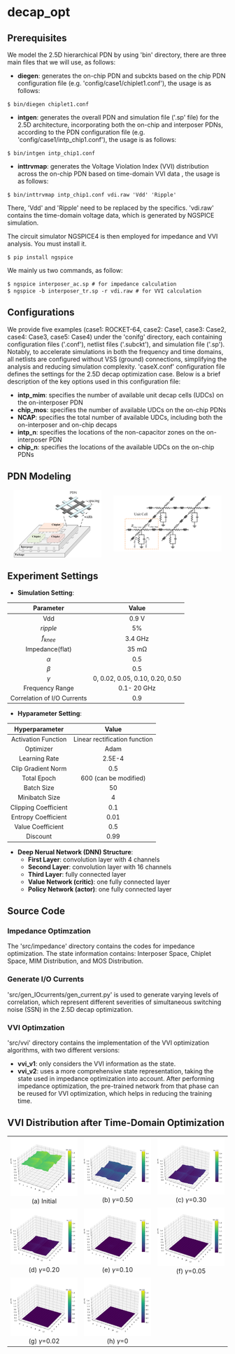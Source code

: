 # decap_opt

## Prerequisites
We model the 2.5D hierarchical PDN  by using 'bin' directory, there are three main files that we will use, as follows:
 - **diegen**: generates the on-chip PDN and subckts based on the chip PDN configuration file (e.g.  'config/case1/chiplet1.conf'), the usage is as follows:
```shell 
$ bin/diegen chiplet1.conf
```
 - **intgen**: generates the overall PDN and simulation file ('.sp' file) for the 2.5D architecture, incorporating both the on-chip and interposer PDNs, according to the PDN configuration file (e.g. 'config/case1/intp_chip1.conf'), the usage is as follows:
```shell 
$ bin/intgen intp_chip1.conf
```
 - **inttrvmap**: generates the Voltage Violation Index (VVI) distribution across the on-chip PDN based on time-domain VVI data , the usage is as follows:
```shell 
$ bin/inttrvmap intp_chip1.conf vdi.raw 'Vdd' 'Ripple'
```
There, 'Vdd' and 'Ripple' need to be replaced by the specifics. 'vdi.raw'  contains the time-domain voltage data, which is generated by NGSPICE simulation.

The circuit simulator NGSPICE4 is then  employed for impedance and VVI analysis. You must install it.
```shell 
$ pip install ngspice
```

We mainly us two commands, as follow:
```shell 
$ ngspice interposer_ac.sp # for impedance calculation
$ ngspice -b interposer_tr.sp -r vdi.raw # for VVI calculation 
```

## Configurations

We provide five examples (case1: ROCKET-64, case2: Case1, case3: Case2, case4: Case3, case5: Case4) under the 'conifg' directory, each containing configuration files ('.conf'), netlist files ('.subckt'), and simulation file ('.sp'). Notably, to accelerate simulations in both the frequency and time domains, all netlists are configured without VSS (ground) connections, simplifying the analysis and reducing simulation complexity. 'caseX.conf' configuration file defines the settings for the 2.5D decap optimization case.  Below is a brief description of the key options used in this configuration file:
- **intp_mim**: specifies the number of available unit decap cells (UDCs) on the on-interposer PDN
- **chip_mos**: specifies the number of available UDCs on the on-chip PDNs
- **NCAP**: specifies the total number of available UDCs, including both the on-interposer and on-chip decaps
- **intp_n**: specifies the locations of the non-capacitor zones on the on-interposer PDN
- **chip_n**: specifies the locations of the available UDCs on the on-chip PDNs

## PDN Modeling

<div style="display: flex; align-items: center; justify-content: space-around;">
    <img src="fig/PDN.png" width="40%" />
    <img src="fig/ETL.png" width="49%" />
</div>

## Experiment Settings 

- **Simulation Setting**: 
<center>
  
| Parameter | Value |
| :-------------------------:|:-------------------------: |
| Vdd				| 0.9 V|
| $ripple$          		| 5% |
| $f_{knee}$       		| 3.4 GHz |
| Impedance(flat)      	| 35 mΩ |
| $\alpha$  			| 0.5 |
| $\beta$         		| 0.5 |
| $\gamma$          		| 0, 0.02, 0.05, 0.10, 0.20, 0.50 |
| Frequency Range      	| 0.1- 20 GHz   |
| Correlation of I/O Currents	| 0.9 |

</center>

- **Hyparameter Setting**: 
<center>
  
| Hyperparameter | Value |
| :-------------------------:|:-------------------------: |
| Activation Function | Linear rectification function|
| Optimizer          		| Adam |
| Learning Rate       	| 2.5E-4 |
| Clip Gradient Norm  	| 0.5 |
| Total Epoch         	| 600 (can be modified) |
| Batch Size          		| 50 |
| Minibatch Size      	| 4   |
| Clipping Coefficient	| 0.1 |
| Entropy Coefficient	| 0.01|
| Value Coefficient   	| 0.5 |
| Discount       		| 0.99|

</center>

- **Deep Nerual Network (DNN) Structure**: 
	- **First Layer**: convolution layer with 4 channels
	- **Second Layer**: convolution layer with 16 channels
	- **Third Layer**: fully connected layer
	- **Value  Network (critic)**:  one fully connected layer
	- **Policy Network (actor)**:  one fully connected layer

## Source Code

### Impedance Optimzation
The 'src/impedance' directory contains the codes for impedance optimization. The state information contains: Interposer Space, Chiplet Space, MIM Distribution, and MOS Distribution.

### Generate I/O Currents

 'src/gen_IOcurrents/gen_current.py' is used to generate varying levels of correlation, which represent different severities of simultaneous switching noise (SSN) in the 2.5D decap optimization.

###  VVI Optimzation

'src/vvi' directory contains the implementation of the VVI optimization algorithms, with two different versions:
 - **vvi_v1**: only considers the VVI information as the state.
 - **vvi_v2**: uses a more comprehensive state representation, taking the state used in impedance optimization into account. After performing impedance optimization, the pre-trained network from that phase can be reused for VVI optimization, which helps in reducing the training time. 

## VVI Distribution after Time-Domain Optimization

| | | |
| :-------------------------:|:-------------------------: |:-------------------------: |
| ![](fig/vvi_dis/vvi_init.png) <br/>(a) Initial | ![](fig/vvi_dis/vvi0.50.png) <br/>(b) $\gamma$=0.50 |  ![](fig/vvi_dis/vvi0.30.png) <br/>(c) $\gamma$=0.30 |
| ![](fig/vvi_dis/vvi0.20.png) <br/>(d) $\gamma$=0.20 | ![](fig/vvi_dis/vvi0.10.png) <br/>(e) $\gamma$=0.10 |  ![](fig/vvi_dis/vvi0.05.png) <br/>(f) $\gamma$=0.05 |
| ![](fig/vvi_dis/vvi0.02.png) <br/>(g) $\gamma$=0.02 | ![](fig/vvi_dis/vvi0.png) <br/>(h) $\gamma$=0 |  |
